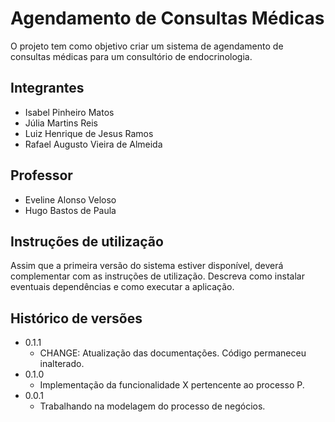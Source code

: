 # Agendamento de Consultas Médicas

O projeto tem como objetivo criar um sistema de agendamento de consultas médicas para um consultório de endocrinologia.

## Integrantes

* Isabel Pinheiro Matos
* Júlia Martins Reis 
* Luiz Henrique de Jesus Ramos
* Rafael Augusto Vieira de Almeida

## Professor

* Eveline Alonso Veloso
* Hugo Bastos de Paula

## Instruções de utilização

Assim que a primeira versão do sistema estiver disponível, deverá complementar com as instruções de utilização. Descreva como instalar eventuais dependências e como executar a aplicação.

## Histórico de versões

* 0.1.1
    * CHANGE: Atualização das documentações. Código permaneceu inalterado.
* 0.1.0
    * Implementação da funcionalidade X pertencente ao processo P.
* 0.0.1
    * Trabalhando na modelagem do processo de negócios.

